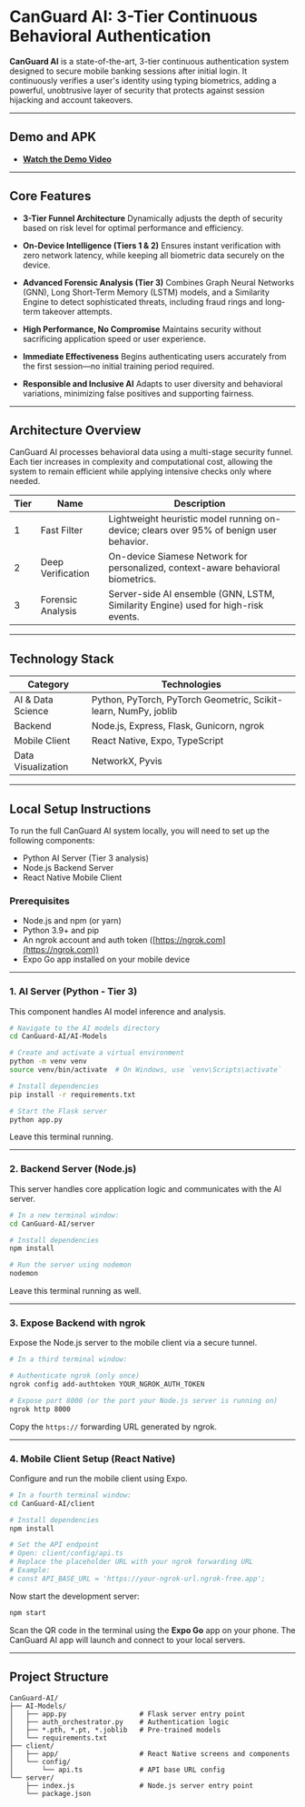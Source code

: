# CanGuard AI: 3-Tier Continuous Behavioral Authentication

**CanGuard AI** is a state-of-the-art, 3-tier continuous authentication system designed to secure mobile banking sessions after initial login. It continuously verifies a user's identity using typing biometrics, adding a powerful, unobtrusive layer of security that protects against session hijacking and account takeovers.

---

## Demo and APK

* **[Watch the Demo Video](INSERT_YOUR_YOUTUBE_OR_LOOM_LINK_HERE)**

---

## Core Features

* **3-Tier Funnel Architecture**
  Dynamically adjusts the depth of security based on risk level for optimal performance and efficiency.

* **On-Device Intelligence (Tiers 1 & 2)**
  Ensures instant verification with zero network latency, while keeping all biometric data securely on the device.

* **Advanced Forensic Analysis (Tier 3)**
  Combines Graph Neural Networks (GNN), Long Short-Term Memory (LSTM) models, and a Similarity Engine to detect sophisticated threats, including fraud rings and long-term takeover attempts.

* **High Performance, No Compromise**
  Maintains security without sacrificing application speed or user experience.

* **Immediate Effectiveness**
  Begins authenticating users accurately from the first session—no initial training period required.

* **Responsible and Inclusive AI**
  Adapts to user diversity and behavioral variations, minimizing false positives and supporting fairness.

---

## Architecture Overview

CanGuard AI processes behavioral data using a multi-stage security funnel. Each tier increases in complexity and computational cost, allowing the system to remain efficient while applying intensive checks only where needed.

| Tier | Name              | Description                                                                             |
| ---- | ----------------- | --------------------------------------------------------------------------------------- |
| 1    | Fast Filter       | Lightweight heuristic model running on-device; clears over 95% of benign user behavior. |
| 2    | Deep Verification | On-device Siamese Network for personalized, context-aware behavioral biometrics.        |
| 3    | Forensic Analysis | Server-side AI ensemble (GNN, LSTM, Similarity Engine) used for high-risk events.       |

---

## Technology Stack

| Category           | Technologies                                                    |
| ------------------ | --------------------------------------------------------------- |
| AI & Data Science  | Python, PyTorch, PyTorch Geometric, Scikit-learn, NumPy, joblib |
| Backend            | Node.js, Express, Flask, Gunicorn, ngrok                        |
| Mobile Client      | React Native, Expo, TypeScript                                  |
| Data Visualization | NetworkX, Pyvis                                                 |

---

## Local Setup Instructions

To run the full CanGuard AI system locally, you will need to set up the following components:

* Python AI Server (Tier 3 analysis)
* Node.js Backend Server
* React Native Mobile Client

### Prerequisites

* Node.js and npm (or yarn)
* Python 3.9+ and pip
* An ngrok account and auth token ([https://ngrok.com](https://ngrok.com))
* Expo Go app installed on your mobile device

---

### 1. AI Server (Python - Tier 3)

This component handles AI model inference and analysis.

```bash
# Navigate to the AI models directory
cd CanGuard-AI/AI-Models

# Create and activate a virtual environment
python -m venv venv
source venv/bin/activate  # On Windows, use `venv\Scripts\activate`

# Install dependencies
pip install -r requirements.txt

# Start the Flask server
python app.py
```

Leave this terminal running.

---

### 2. Backend Server (Node.js)

This server handles core application logic and communicates with the AI server.

```bash
# In a new terminal window:
cd CanGuard-AI/server

# Install dependencies
npm install

# Run the server using nodemon
nodemon
```

Leave this terminal running as well.

---

### 3. Expose Backend with ngrok

Expose the Node.js server to the mobile client via a secure tunnel.

```bash
# In a third terminal window:

# Authenticate ngrok (only once)
ngrok config add-authtoken YOUR_NGROK_AUTH_TOKEN

# Expose port 8000 (or the port your Node.js server is running on)
ngrok http 8000
```

Copy the `https://` forwarding URL generated by ngrok.

---

### 4. Mobile Client Setup (React Native)

Configure and run the mobile client using Expo.

```bash
# In a fourth terminal window:
cd CanGuard-AI/client

# Install dependencies
npm install

# Set the API endpoint
# Open: client/config/api.ts
# Replace the placeholder URL with your ngrok forwarding URL
# Example:
# const API_BASE_URL = 'https://your-ngrok-url.ngrok-free.app';
```

Now start the development server:

```bash
npm start
```

Scan the QR code in the terminal using the **Expo Go** app on your phone. The CanGuard AI app will launch and connect to your local servers.

---

## Project Structure

```
CanGuard-AI/
├── AI-Models/
│   ├── app.py                  # Flask server entry point
│   ├── auth_orchestrator.py    # Authentication logic
│   ├── *.pth, *.pt, *.joblib   # Pre-trained models
│   └── requirements.txt
├── client/
│   ├── app/                    # React Native screens and components
│   └── config/
│       └── api.ts              # API base URL config
└── server/
    ├── index.js                # Node.js server entry point
    └── package.json
```
